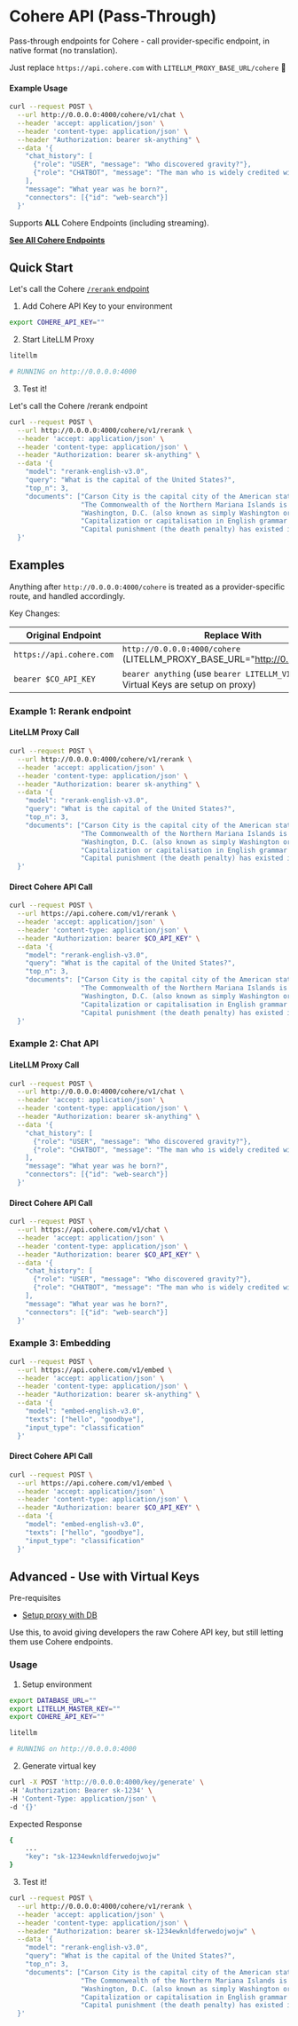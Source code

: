 # Cohere API (Pass-Through)

Pass-through endpoints for Cohere - call provider-specific endpoint, in native format (no translation).

Just replace `https://api.cohere.com` with `LITELLM_PROXY_BASE_URL/cohere` 🚀

#### **Example Usage**
```bash
curl --request POST \
  --url http://0.0.0.0:4000/cohere/v1/chat \
  --header 'accept: application/json' \
  --header 'content-type: application/json' \
  --header "Authorization: bearer sk-anything" \
  --data '{
    "chat_history": [
      {"role": "USER", "message": "Who discovered gravity?"},
      {"role": "CHATBOT", "message": "The man who is widely credited with discovering gravity is Sir Isaac Newton"}
    ],
    "message": "What year was he born?",
    "connectors": [{"id": "web-search"}]
  }'
```

Supports **ALL** Cohere Endpoints (including streaming).

[**See All Cohere Endpoints**](https://docs.cohere.com/reference/chat)

## Quick Start

Let's call the Cohere [`/rerank` endpoint](https://docs.cohere.com/reference/rerank)

1. Add Cohere API Key to your environment 

```bash
export COHERE_API_KEY=""
```

2. Start LiteLLM Proxy 

```bash
litellm

# RUNNING on http://0.0.0.0:4000
```

3. Test it! 

Let's call the Cohere /rerank endpoint

```bash
curl --request POST \
  --url http://0.0.0.0:4000/cohere/v1/rerank \
  --header 'accept: application/json' \
  --header 'content-type: application/json' \
  --header "Authorization: bearer sk-anything" \
  --data '{
    "model": "rerank-english-v3.0",
    "query": "What is the capital of the United States?",
    "top_n": 3,
    "documents": ["Carson City is the capital city of the American state of Nevada.",
                  "The Commonwealth of the Northern Mariana Islands is a group of islands in the Pacific Ocean. Its capital is Saipan.",
                  "Washington, D.C. (also known as simply Washington or D.C., and officially as the District of Columbia) is the capital of the United States. It is a federal district.",
                  "Capitalization or capitalisation in English grammar is the use of a capital letter at the start of a word. English usage varies from capitalization in other languages.",
                  "Capital punishment (the death penalty) has existed in the United States since beforethe United States was a country. As of 2017, capital punishment is legal in 30 of the 50 states."]
  }'
```


## Examples

Anything after `http://0.0.0.0:4000/cohere` is treated as a provider-specific route, and handled accordingly.

Key Changes: 

| **Original Endpoint**                                | **Replace With**                  |
|------------------------------------------------------|-----------------------------------|
| `https://api.cohere.com`          | `http://0.0.0.0:4000/cohere` (LITELLM_PROXY_BASE_URL="http://0.0.0.0:4000")      |
| `bearer $CO_API_KEY`                                 | `bearer anything` (use `bearer LITELLM_VIRTUAL_KEY` if Virtual Keys are setup on proxy)                    |


### **Example 1: Rerank endpoint**

#### LiteLLM Proxy Call 

```bash
curl --request POST \
  --url http://0.0.0.0:4000/cohere/v1/rerank \
  --header 'accept: application/json' \
  --header 'content-type: application/json' \
  --header "Authorization: bearer sk-anything" \
  --data '{
    "model": "rerank-english-v3.0",
    "query": "What is the capital of the United States?",
    "top_n": 3,
    "documents": ["Carson City is the capital city of the American state of Nevada.",
                  "The Commonwealth of the Northern Mariana Islands is a group of islands in the Pacific Ocean. Its capital is Saipan.",
                  "Washington, D.C. (also known as simply Washington or D.C., and officially as the District of Columbia) is the capital of the United States. It is a federal district.",
                  "Capitalization or capitalisation in English grammar is the use of a capital letter at the start of a word. English usage varies from capitalization in other languages.",
                  "Capital punishment (the death penalty) has existed in the United States since beforethe United States was a country. As of 2017, capital punishment is legal in 30 of the 50 states."]
  }'
```

#### Direct Cohere API Call 

```bash
curl --request POST \
  --url https://api.cohere.com/v1/rerank \
  --header 'accept: application/json' \
  --header 'content-type: application/json' \
  --header "Authorization: bearer $CO_API_KEY" \
  --data '{
    "model": "rerank-english-v3.0",
    "query": "What is the capital of the United States?",
    "top_n": 3,
    "documents": ["Carson City is the capital city of the American state of Nevada.",
                  "The Commonwealth of the Northern Mariana Islands is a group of islands in the Pacific Ocean. Its capital is Saipan.",
                  "Washington, D.C. (also known as simply Washington or D.C., and officially as the District of Columbia) is the capital of the United States. It is a federal district.",
                  "Capitalization or capitalisation in English grammar is the use of a capital letter at the start of a word. English usage varies from capitalization in other languages.",
                  "Capital punishment (the death penalty) has existed in the United States since beforethe United States was a country. As of 2017, capital punishment is legal in 30 of the 50 states."]
  }'
```

### **Example 2: Chat API**

#### LiteLLM Proxy Call 

```bash
curl --request POST \
  --url http://0.0.0.0:4000/cohere/v1/chat \
  --header 'accept: application/json' \
  --header 'content-type: application/json' \
  --header "Authorization: bearer sk-anything" \
  --data '{
    "chat_history": [
      {"role": "USER", "message": "Who discovered gravity?"},
      {"role": "CHATBOT", "message": "The man who is widely credited with discovering gravity is Sir Isaac Newton"}
    ],
    "message": "What year was he born?",
    "connectors": [{"id": "web-search"}]
  }'
```

#### Direct Cohere API Call 

```bash
curl --request POST \
  --url https://api.cohere.com/v1/chat \
  --header 'accept: application/json' \
  --header 'content-type: application/json' \
  --header "Authorization: bearer $CO_API_KEY" \
  --data '{
    "chat_history": [
      {"role": "USER", "message": "Who discovered gravity?"},
      {"role": "CHATBOT", "message": "The man who is widely credited with discovering gravity is Sir Isaac Newton"}
    ],
    "message": "What year was he born?",
    "connectors": [{"id": "web-search"}]
  }'
```

### **Example 3: Embedding**


```bash
curl --request POST \
  --url https://api.cohere.com/v1/embed \
  --header 'accept: application/json' \
  --header 'content-type: application/json' \
  --header "Authorization: bearer sk-anything" \
  --data '{
    "model": "embed-english-v3.0",
    "texts": ["hello", "goodbye"],
    "input_type": "classification"
  }'
```

#### Direct Cohere API Call 

```bash
curl --request POST \
  --url https://api.cohere.com/v1/embed \
  --header 'accept: application/json' \
  --header 'content-type: application/json' \
  --header "Authorization: bearer $CO_API_KEY" \
  --data '{
    "model": "embed-english-v3.0",
    "texts": ["hello", "goodbye"],
    "input_type": "classification"
  }'
```


## Advanced - Use with Virtual Keys 

Pre-requisites
- [Setup proxy with DB](../proxy/virtual_keys.md#setup)

Use this, to avoid giving developers the raw Cohere API key, but still letting them use Cohere endpoints.

### Usage

1. Setup environment

```bash
export DATABASE_URL=""
export LITELLM_MASTER_KEY=""
export COHERE_API_KEY=""
```

```bash
litellm

# RUNNING on http://0.0.0.0:4000
```

2. Generate virtual key 

```bash
curl -X POST 'http://0.0.0.0:4000/key/generate' \
-H 'Authorization: Bearer sk-1234' \
-H 'Content-Type: application/json' \
-d '{}'
```

Expected Response 

```bash
{
    ...
    "key": "sk-1234ewknldferwedojwojw"
}
```

3. Test it! 


```bash
curl --request POST \
  --url http://0.0.0.0:4000/cohere/v1/rerank \
  --header 'accept: application/json' \
  --header 'content-type: application/json' \
  --header "Authorization: bearer sk-1234ewknldferwedojwojw" \
  --data '{
    "model": "rerank-english-v3.0",
    "query": "What is the capital of the United States?",
    "top_n": 3,
    "documents": ["Carson City is the capital city of the American state of Nevada.",
                  "The Commonwealth of the Northern Mariana Islands is a group of islands in the Pacific Ocean. Its capital is Saipan.",
                  "Washington, D.C. (also known as simply Washington or D.C., and officially as the District of Columbia) is the capital of the United States. It is a federal district.",
                  "Capitalization or capitalisation in English grammar is the use of a capital letter at the start of a word. English usage varies from capitalization in other languages.",
                  "Capital punishment (the death penalty) has existed in the United States since beforethe United States was a country. As of 2017, capital punishment is legal in 30 of the 50 states."]
  }'
```
